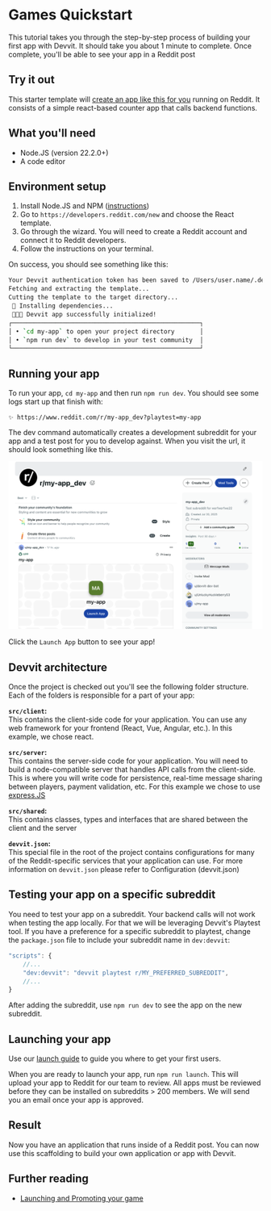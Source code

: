 # Games Quickstart

This tutorial takes you through the step-by-step process of building your first app with Devvit. It should take you about 1 minute to complete. Once complete, you'll be able to see your app in a Reddit post

## Try it out

This starter template will [create an app like this for you](https://www.reddit.com/r/test_devvit_demos/comments/1mk4ql4/test3jsdevvit/) running on Reddit. It consists of a simple react-based counter app that calls backend functions.

## What you'll need

- Node.JS (version 22.2.0+)
- A code editor

## Environment setup

1. Install Node.JS and NPM ([instructions](https://docs.npmjs.com/downloading-and-installing-node-js-and-npm))
2. Go to `https://developers.reddit.com/new` and choose the React template.
3. Go through the wizard. You will need to create a Reddit account and connect it to Reddit developers.
4. Follow the instructions on your terminal.

On success, you should see something like this:

```sh
Your Devvit authentication token has been saved to /Users/user.name/.devvit/token
Fetching and extracting the template...
Cutting the template to the target directory...
 🔧 Installing dependencies...
 🚀🚀🚀 Devvit app successfully initialized!
┌────────────────────────────────────────────────────┐
│ • `cd my-app` to open your project directory       │
│ • `npm run dev` to develop in your test community  │
└────────────────────────────────────────────────────┘
```

## Running your app

To run your app, `cd my-app` and then run `npm run dev`. You should see some logs start up that finish with:

```
✨ https://www.reddit.com/r/my-app_dev?playtest=my-app
```

The dev command automatically creates a development subreddit for your app and a test post for you to develop against. When you visit the url, it should look something like this.

![subreddit view](../assets/quickstart_game_subreddit.png)

Click the `Launch App` button to see your app!

## Devvit architecture

Once the project is checked out you'll see the following folder structure. Each of the folders is responsible for a part of your app:

**`src/client`:**  
This contains the client-side code for your application. You can use any web framework for your frontend (React, Vue, Angular, etc.). In this example, we chose react.

**`src/server`:**  
This contains the server-side code for your application. You will need to build a node-compatible server that handles API calls from the client-side. This is where you will write code for persistence, real-time message sharing between players, payment validation, etc. For this example we chose to use [express.JS](https://expressjs.com/)

**`src/shared`:**  
This contains classes, types and interfaces that are shared between the client and the server

**`devvit.json`:**  
This special file in the root of the project contains configurations for many of the Reddit-specific services that your application can use. For more information on `devvit.json` please refer to Configuration (devvit.json)

## Testing your app on a specific subreddit

You need to test your app on a subreddit. Your backend calls will not work when testing the app locally. For that we will be leveraging Devvit's Playtest tool. If you have a preference for a specific subreddit to playtest, change the `package.json` file to include your subreddit name in `dev:devvit`:

```javascript
"scripts": {
    //...
    "dev:devvit": "devvit playtest r/MY_PREFERRED_SUBREDDIT",
    //...
}
```

After adding the subreddit, use `npm run dev` to see the app on the new subreddit.

## Launching your app

Use our [launch guide](../guides/launch/launch-guide.md) to guide you where to get your first users.

When you are ready to launch your app, run `npm run launch`. This will upload your app to Reddit for our team to review. All apps must be reviewed before they can be installed on subreddits > 200 members. We will send you an email once your app is approved.

## Result

Now you have an application that runs inside of a Reddit post. You can now use this scaffolding to build your own application or app with Devvit.

## Further reading

- [Launching and Promoting your game](../guides/launch/launch-guide.md)
